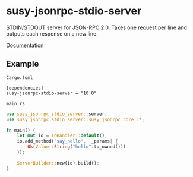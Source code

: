 # susy-jsonrpc-stdio-server
STDIN/STDOUT server for JSON-RPC 2.0.
Takes one request per line and outputs each response on a new line.

[Documentation](http://susytech.github.io/jsonrpc/susy_jsonrpc_stdio_server/index.html)

## Example

`Cargo.toml`

```
[dependencies]
susy-jsonrpc-stdio-server = "10.0"
```

`main.rs`

```rust
use susy_jsonrpc_stdio_server::server;
use susy_jsonrpc_stdio_server::susy_jsonrpc_core::*;

fn main() {
	let mut io = IoHandler::default();
	io.add_method("say_hello", |_params| {
		Ok(Value::String("hello".to_owned()))
	});

	ServerBuilder::new(io).build();
}
```
